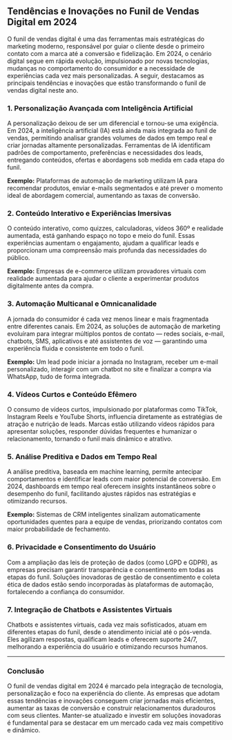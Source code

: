 
## Tendências e Inovações no Funil de Vendas Digital em 2024

O funil de vendas digital é uma das ferramentas mais estratégicas do marketing moderno, responsável por guiar o cliente desde o primeiro contato com a marca até a conversão e fidelização. Em 2024, o cenário digital segue em rápida evolução, impulsionado por novas tecnologias, mudanças no comportamento do consumidor e a necessidade de experiências cada vez mais personalizadas. A seguir, destacamos as principais tendências e inovações que estão transformando o funil de vendas digital neste ano.

### 1. **Personalização Avançada com Inteligência Artificial**

A personalização deixou de ser um diferencial e tornou-se uma exigência. Em 2024, a inteligência artificial (IA) está ainda mais integrada ao funil de vendas, permitindo analisar grandes volumes de dados em tempo real e criar jornadas altamente personalizadas. Ferramentas de IA identificam padrões de comportamento, preferências e necessidades dos leads, entregando conteúdos, ofertas e abordagens sob medida em cada etapa do funil.

**Exemplo:** Plataformas de automação de marketing utilizam IA para recomendar produtos, enviar e-mails segmentados e até prever o momento ideal de abordagem comercial, aumentando as taxas de conversão.

### 2. **Conteúdo Interativo e Experiências Imersivas**

O conteúdo interativo, como quizzes, calculadoras, vídeos 360º e realidade aumentada, está ganhando espaço no topo e meio do funil. Essas experiências aumentam o engajamento, ajudam a qualificar leads e proporcionam uma compreensão mais profunda das necessidades do público.

**Exemplo:** Empresas de e-commerce utilizam provadores virtuais com realidade aumentada para ajudar o cliente a experimentar produtos digitalmente antes da compra.

### 3. **Automação Multicanal e Omnicanalidade**

A jornada do consumidor é cada vez menos linear e mais fragmentada entre diferentes canais. Em 2024, as soluções de automação de marketing evoluíram para integrar múltiplos pontos de contato — redes sociais, e-mail, chatbots, SMS, aplicativos e até assistentes de voz — garantindo uma experiência fluida e consistente em todo o funil.

**Exemplo:** Um lead pode iniciar a jornada no Instagram, receber um e-mail personalizado, interagir com um chatbot no site e finalizar a compra via WhatsApp, tudo de forma integrada.

### 4. **Vídeos Curtos e Conteúdo Efêmero**

O consumo de vídeos curtos, impulsionado por plataformas como TikTok, Instagram Reels e YouTube Shorts, influencia diretamente as estratégias de atração e nutrição de leads. Marcas estão utilizando vídeos rápidos para apresentar soluções, responder dúvidas frequentes e humanizar o relacionamento, tornando o funil mais dinâmico e atrativo.

### 5. **Análise Preditiva e Dados em Tempo Real**

A análise preditiva, baseada em machine learning, permite antecipar comportamentos e identificar leads com maior potencial de conversão. Em 2024, dashboards em tempo real oferecem insights instantâneos sobre o desempenho do funil, facilitando ajustes rápidos nas estratégias e otimizando recursos.

**Exemplo:** Sistemas de CRM inteligentes sinalizam automaticamente oportunidades quentes para a equipe de vendas, priorizando contatos com maior probabilidade de fechamento.

### 6. **Privacidade e Consentimento do Usuário**

Com a ampliação das leis de proteção de dados (como LGPD e GDPR), as empresas precisam garantir transparência e consentimento em todas as etapas do funil. Soluções inovadoras de gestão de consentimento e coleta ética de dados estão sendo incorporadas às plataformas de automação, fortalecendo a confiança do consumidor.

### 7. **Integração de Chatbots e Assistentes Virtuais**

Chatbots e assistentes virtuais, cada vez mais sofisticados, atuam em diferentes etapas do funil, desde o atendimento inicial até o pós-venda. Eles agilizam respostas, qualificam leads e oferecem suporte 24/7, melhorando a experiência do usuário e otimizando recursos humanos.

---

### **Conclusão**

O funil de vendas digital em 2024 é marcado pela integração de tecnologia, personalização e foco na experiência do cliente. As empresas que adotam essas tendências e inovações conseguem criar jornadas mais eficientes, aumentar as taxas de conversão e construir relacionamentos duradouros com seus clientes. Manter-se atualizado e investir em soluções inovadoras é fundamental para se destacar em um mercado cada vez mais competitivo e dinâmico.
```
